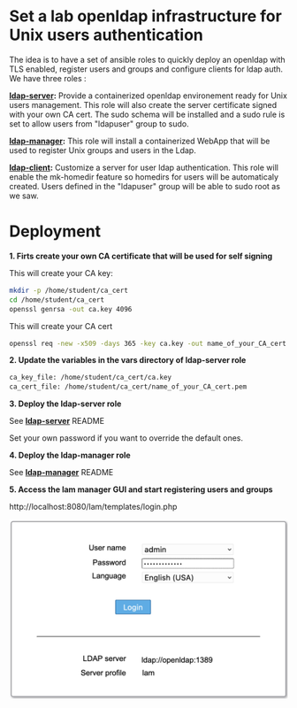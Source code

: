 # Set a lab openldap infrastructure for Unix users authentication

The idea is to have a set of ansible roles to quickly deploy an openldap with TLS enabled, register users and groups and configure clients for ldap auth.
We have three roles :

**[ldap-server](ldap-server/README.md):** Provide a containerized openldap environement ready for Unix users management. This role will also create the server certificate signed with your own CA cert. The sudo schema will be installed and a sudo rule is set to allow users from "ldapuser" group to sudo.

**[ldap-manager](ldap-manager/README.md):** This role will install a containerized WebApp that will be used to register Unix groups and users in the Ldap.

**[ldap-client](ldap-client/README.md):** Customize a server for user ldap authentication. This role will enable the mk-homedir feature so homedirs for users will be automaticaly created. Users defined in the "ldapuser" group will be able to sudo root as we saw.



# Deployment

**1. Firts create your own CA certificate that will be used for self signing**

This will create your CA key:
``` sh
mkdir -p /home/student/ca_cert
cd /home/student/ca_cert
openssl genrsa -out ca.key 4096
```

This will create your CA cert
``` sh
openssl req -new -x509 -days 365 -key ca.key -out name_of_your_CA_cert.pem
```

**2. Update the variables in the vars directory of ldap-server role**

``` sh
ca_key_file: /home/student/ca_cert/ca.key
ca_cert_file: /home/student/ca_cert/name_of_your_CA_cert.pem
```

**3. Deploy the ldap-server role**

See **[ldap-server](ldap-server/README.md)** README

Set your own password if you want to override the default ones.

**4. Deploy the ldap-manager role**

See **[ldap-manager](ldap-manager/README.md)** README

**5. Access the lam manager GUI and start registering users and groups**

http://localhost:8080/lam/templates/login.php

![Log with the default password or your own if set](images/login_lam.png)


